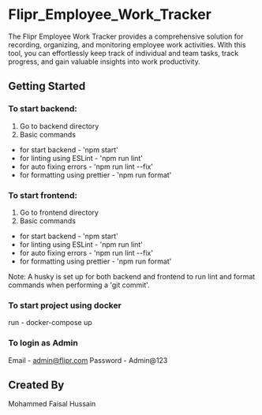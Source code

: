 # Flipr_Employee_Work_Tracker

The Flipr Employee Work Tracker provides a comprehensive solution for recording, organizing, and monitoring employee work activities. With this tool, you can effortlessly keep track of individual and team tasks, track progress, and gain valuable insights into work productivity.

## Getting Started

### To start backend: 
1. Go to backend directory
2. Basic commands
- for start backend - 'npm start'
- for linting using ESLint - 'npm run lint'
- for auto fixing errors - 'npm run lint --fix'
- for formatting using prettier - 'npm run format'

### To start frontend: 
1. Go to frontend directory
2. Basic commands
- for start backend - 'npm start'
- for linting using ESLint - 'npm run lint'
- for auto fixing errors - 'npm run lint --fix'
- for formatting using prettier - 'npm run format'

Note: A husky is set up for both backend and frontend to run lint and format commands when performing a 'git commit'.

### To start project using docker
run - docker-compose up

### To login as Admin
Email - admin@flipr.com
Password - Admin@123

## Created By
Mohammed Faisal Hussain